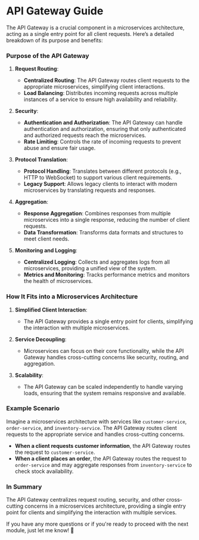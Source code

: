 # API Gateway Guide

The API Gateway is a crucial component in a microservices architecture, acting as a single entry point for all client requests. Here’s a detailed breakdown of its purpose and benefits:

### **Purpose of the API Gateway**

1. **Request Routing**:
    - **Centralized Routing**: The API Gateway routes client requests to the appropriate microservices, simplifying client interactions.
    - **Load Balancing**: Distributes incoming requests across multiple instances of a service to ensure high availability and reliability.

2. **Security**:
    - **Authentication and Authorization**: The API Gateway can handle authentication and authorization, ensuring that only authenticated and authorized requests reach the microservices.
    - **Rate Limiting**: Controls the rate of incoming requests to prevent abuse and ensure fair usage.

3. **Protocol Translation**:
    - **Protocol Handling**: Translates between different protocols (e.g., HTTP to WebSocket) to support various client requirements.
    - **Legacy Support**: Allows legacy clients to interact with modern microservices by translating requests and responses.

4. **Aggregation**:
    - **Response Aggregation**: Combines responses from multiple microservices into a single response, reducing the number of client requests.
    - **Data Transformation**: Transforms data formats and structures to meet client needs.

5. **Monitoring and Logging**:
    - **Centralized Logging**: Collects and aggregates logs from all microservices, providing a unified view of the system.
    - **Metrics and Monitoring**: Tracks performance metrics and monitors the health of microservices.

### **How It Fits into a Microservices Architecture**

1. **Simplified Client Interaction**:
    - The API Gateway provides a single entry point for clients, simplifying the interaction with multiple microservices.

2. **Service Decoupling**:
    - Microservices can focus on their core functionality, while the API Gateway handles cross-cutting concerns like security, routing, and aggregation.

3. **Scalability**:
    - The API Gateway can be scaled independently to handle varying loads, ensuring that the system remains responsive and available.

### **Example Scenario**

Imagine a microservices architecture with services like `customer-service`, `order-service`, and `inventory-service`. The API Gateway routes client requests to the appropriate service and handles cross-cutting concerns.

- **When a client requests customer information**, the API Gateway routes the request to `customer-service`.
- **When a client places an order**, the API Gateway routes the request to `order-service` and may aggregate responses from `inventory-service` to check stock availability.

### **In Summary**

The API Gateway centralizes request routing, security, and other cross-cutting concerns in a microservices architecture, providing a single entry point for clients and simplifying the interaction with multiple services.

If you have any more questions or if you're ready to proceed with the next module, just let me know! 🌟